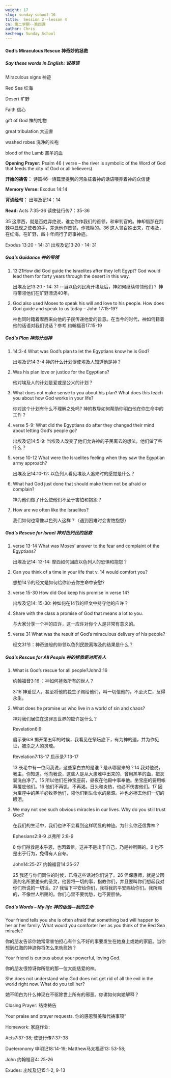 ```yaml
---
weight: 17
slug: sunday-school-16
title:  Session 2--lesson 4
cn: 第二学期--第四课
author: Chris
kecheng: Sunday School
---
```



#### God’s Miraculous Rescue 神奇妙的拯救

##### Say these words in English: 说英语

Miraculous signs 神迹

Red Sea 红海

Desert 旷野

Faith 信心

gift of God 神的礼物

great tribulation 大迫害

washed robes 洗净的长袍

blood of the Lamb 羔羊的血

**Opening Prayer:**  Psalm 46  ( verse  – the river is symbolic of the Word of God that feeds the city of God or all believers)

**开始的祷告：** 诗篇46--诗篇里提到的河象征着神的话语喂养着神的众信徒

**Memory Verse:**  Exodus 14:14

**背诵经句：** 出埃及记14：14

**Read:**  Acts 7:35-36  读使徒行传7：35-36

35 这摩西，就是百姓弃绝说，谁立你作我们的首领，和审判官的。神却借那在荆棘中显现之使者的手，差派他作首领，作救赎的。36 这人领百姓出来，在埃及，在红海，在旷野，四十年间行了奇事神迹。

Exodus 13:20 - 14: 31 出埃及记13:20 - 14: 31

##### God’s Guidance 神的带领

1. 13:21How did God guide the Israelites after they left Egypt?    God would lead them for forty years through the desert in this way.

    出埃及记13:20 - 14: 31 --当以色列民离开埃及后，神如何继续带领他们？ 神将带领他们在旷野漂流40年。

2. God also used Moses to speak his will and love to his people.   How does God guide and speak to us today – John 17:15-19?

    神也同时籍着摩西来向他的子民传递他爱的旨意。在当今的时代，神如何籍着他的话语对我们说话？参考 约翰福音17:15-19

##### God’s Plan 神的计划神

1. 14:3-4 What was God’s plan to let the Egyptians know he is God?

    出埃及记14:3-4:神的什么计划促使埃及人知道他是神？

2. Was his plan love or justice for the Egyptians?

    他对埃及人的计划是爱或是公义的计划？

3. What does not make sense to you about his plan?  What does this teach you about how God works in your life?

    你对这个计划有什么不理解之处吗? 神的教导如何帮助你明白他在你生命中的工作？

4. verse 5-9: What did the Egyptians do after they changed their mind about letting  God’s people go?

    出埃及记14:5-9: 当埃及人改变了他们允许神的子民离去的想法，他们做了些什么？

5. verse 10-12 What were the Israelites feeling when they saw the Egyptian army approach?

    出埃及记14:10-12: 以色列人看见埃及人追来时的感觉是什么？

6. What had God just done that should make them not be afraid or complain?  

    神为他们做了什么使他们不至于害怕和抱怨？

7. How are we often like the Israelites?

    我们如何也常像以色列人这样？（遇到困难时会害怕抱怨）

##### God’s Rescue for Israel 神对色列民的拯救

1. verse 13-14  What was Moses’   answer to the fear and complaint of the Egyptians?

    出埃及记14: 13-14: 摩西如何回应以色列人的恐惧和抱怨？

2. Can you think of a time in your life that v. 14 would comfort you?

    想想14节的经文是如何给你带去你生命中安慰?

3. verse 15-30  How did God keep his promise in verse 14?

    出埃及记14: 15-30: 神如何在14节的经文中持守他的应许？

4. Share with the class a promise of God that means a lot to you.

    与大家分享一个神的应许，这一应许对你个人是非常有意义的。

5. verse 31 What was the result of God’s miraculous delivery of his people?

    经文31节：神奇迹般的带领以色列民脱离埃及的结果是什么？

##### God’s Rescue for All People 神的拯救是对所有人

1. What is God’s rescue for all people?John3:16 
    
    约翰福音3:16 ：神如何拯救所有的世人？

    3:16 神爱世人，甚至将他的独生子赐给他们，叫一切信他的，不至灭亡，反得永生。

2. What does he promise us who live in a world of sin and chaos?

    神对我们居住在这罪恶世界的应许是什么？
    
    Revelation6:9

    启示录6:9 揭开第五印的时候，我看见在祭坛底下，有为神的道，并为作见证，被杀之人的灵魂。

    Revelation7:13-17 启示录7:13-17

    13 长老中有一位问我说，这些穿白衣的是谁？是从哪里来的？14 我对他说，我主，你知道。他向我说，这些人是从大患难中出来的，曾用羔羊的血，把衣裳洗白净了。15 所以他们在神宝座前，昼夜在他殿中事奉他。坐宝座的要用帐幕覆庇他们。16 他们不再饥，不再渴。日头和炎热，也必不伤害他们。17 因为宝座中的羔羊必牧养他们，领他们到生命水的泉源。神也必擦去他们一切的眼泪。

3. We may not see such obvious miracles in our lives.  Why do you still trust God?

    在我们的生活中，我们也许不会看到这样明显的神迹。为什么你还信靠神？

    Ephesians2:8-9 以弗所 2:8-9

    8 你们得救是本乎恩，也因着信，这并不是出于自己，乃是神所赐的。9 也不是出于行为，免得有人自夸。

    John14:25-27 约翰福音14:25-27

    25 我还与你们同住的时候，已将这些话对你们说了。26 但保惠师，就是父因我的名所要差来的圣灵，他要将一切的事，指教你们，并且要叫你们想起我对你们所说的一切话。27 我留下平安给你们，我将我的平安赐给你们。我所赐的，不像世人所赐的。你们心里不要忧愁，也不要胆怯。

##### God’s Words – My life 神的话语—我的生命

Your friend tells you she is often afraid that something bad will happen to her or her family.   What would you comforter her as you think of the Red Sea miracle?

你的朋友告诉你她常常害怕担心有什么不好的事要发生在她身上或她的家庭。当你想到红海的神迹你将怎么来劝慰她？

Your friend is curious about your powerful, loving God.

你的朋友很惊讶你所信的那一位大能慈爱的神。

She does not understand why God does not get rid of all the evil in the world right now. What do you tell her?

她不明白为什么神现在不驱除世上所有的邪恶。你讲如何向她解释？

Closing Prayer: 结束祷告

Your praise and prayer requests. 你的感恩赞美和代祷事项“

Homework: 家庭作业:

Acts7:37-38; 使徒行传7:37-38

Dueteronomy 申明记18:14-19; Matthew马太福音13: 53-58;

John 约翰福音4: 25-26

Exudes: 出埃及记15:1-2, 9-13
